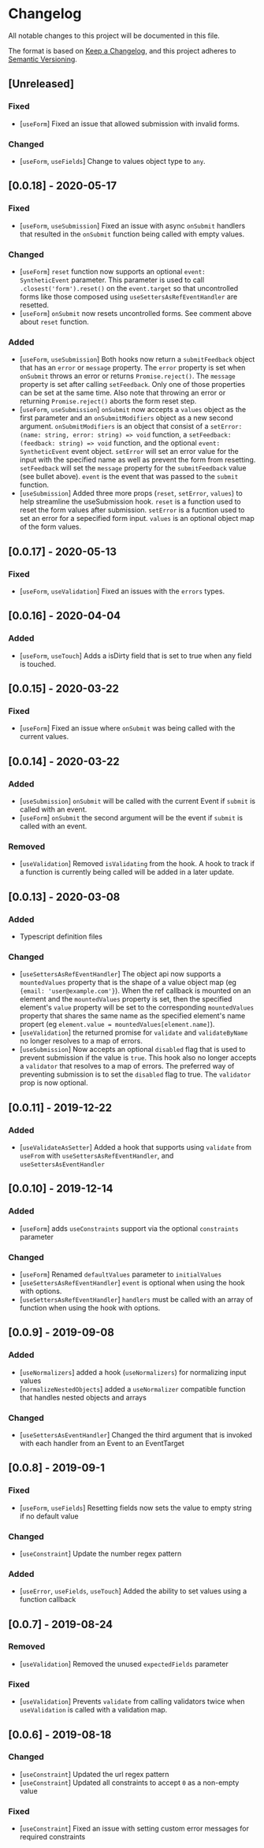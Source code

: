 # Changelog

All notable changes to this project will be documented in this file.

The format is based on [Keep a Changelog](https://keepachangelog.com/en/1.0.0/),
and this project adheres to [Semantic Versioning](https://semver.org/spec/v2.0.0.html).

## [Unreleased]

### Fixed

- [`useForm`] Fixed an issue that allowed submission with invalid forms.

### Changed

- [`useForm`, `useFields`] Change to values object type to `any`.

## [0.0.18] - 2020-05-17

### Fixed

- [`useForm`, `useSubmission`] Fixed an issue with async `onSubmit` handlers that resulted in the `onSubmit` function being called with empty values.

### Changed

- [`useForm`] `reset` function now supports an optional `event: SyntheticEvent` parameter. This parameter is
  used to call `.closest('form').reset()` on the `event.target` so that uncontrolled forms like those composed using `useSettersAsRefEventHandler` are resetted.
- [`useForm`] `onSubmit` now resets uncontrolled forms. See comment above about `reset` function.

### Added

- [`useForm`, `useSubmission`] Both hooks now return a `submitFeedback` object that has an `error` or `message` property. The `error` property is set when `onSubmit` throws an error or returns `Promise.reject()`. The `message` property is set after calling `setFeedback`. Only one of those properties can be set at the same time. Also note that throwing an error or returning `Promise.reject()` aborts the form reset step.
- [`useForm`, `useSubmission`] `onSubmit` now accepts a `values` object as the first parameter and an `onSubmitModifiers` object as a new second argument. `onSubmitModifiers` is an object that consist of a `setError: (name: string, error: string) => void` function, a `setFeedback: (feedback: string) => void` function, and the optional `event: SyntheticEvent` event object. `setError` will set an error value for the input with the specified name as well as prevent the form from resetting. `setFeedback` will set the `message` property for the `submitFeedback` value (see bullet above). `event` is the event that was passed to the `submit` function.
- [`useSubmission`] Added three more props (`reset`, `setError`, `values`) to help streamline the useSubmission hook. `reset` is a function used to reset the form values after submission. `setError` is a fucntion used to set an error for a sepecified form input. `values` is an optional object map of the form values.

## [0.0.17] - 2020-05-13

### Fixed

- [`useForm`, `useValidation`] Fixed an issues with the `errors` types.

## [0.0.16] - 2020-04-04

### Added

- [`useForm`, `useTouch`] Adds a isDirty field that is set to true when any field is touched.

## [0.0.15] - 2020-03-22

### Fixed

- [`useForm`] Fixed an issue where `onSubmit` was being called with the current values.

## [0.0.14] - 2020-03-22

### Added

- [`useSubmission`] `onSubmit` will be called with the current Event if `submit` is called with an event.
- [`useForm`] `onSubmit` the second argument will be the event if `submit` is called with an event.

### Removed

- [`useValidation`] Removed `isValidating` from the hook.
  A hook to track if a function is currently being called will be added in a later update.

## [0.0.13] - 2020-03-08

### Added

- Typescript definition files

### Changed

- [`useSettersAsRefEventHandler`] The object api now supports a `mountedValues` property that is the shape of a value object map (eg `{email: 'user@example.com'}`). When the ref callback is mounted on an element and the `mountedValues` property is set, then the specified element's `value` property will be set to the corresponding `mountedValues` property that shares the same name as the specified element's name propert (eg `element.value = mountedValues[element.name]`).
- [`useValidation`] the returned promise for `validate` and `validateByName` no longer resolves to a map of errors.
- [`useSubmission`] Now accepts an optional `disabled` flag that is used to prevent submission if the value is `true`. This hook also no longer accepts a `validator` that resolves to a map of errors. The preferred way of preventing
  submission is to set the `disabled` flag to true. The `validator` prop is now optional.

## [0.0.11] - 2019-12-22

### Added

- [`useValidateAsSetter`] Added a hook that supports using `validate` from `useFrom` with
  `useSettersAsRefEventHandler`, and `useSettersAsEventHandler`

## [0.0.10] - 2019-12-14

### Added

- [`useForm`] adds `useConstraints` support via the optional `constraints` parameter

### Changed

- [`useForm`] Renamed `defaultValues` parameter to `initialValues`
- [`useSettersAsRefEventHandler`] `event` is optional when using the hook with options.
- [`useSettersAsRefEventHandler`] `handlers` must be called with an array of function when using the hook with options.

## [0.0.9] - 2019-09-08

### Added

- [`useNormalizers`] added a hook (`useNormalizers`) for normalizing input values
- [`normalizeNestedObjects`] added a `useNormalizer` compatible function that handles nested objects and arrays

### Changed

- [`useSettersAsEventHandler`] Changed the third argument that is invoked with each handler from an Event to an EventTarget

## [0.0.8] - 2019-09-1

### Fixed

- [`useForm`, `useFields`] Resetting fields now sets the value to empty string if no default value

### Changed

- [`useConstraint`] Update the number regex pattern

### Added

- [`useError`, `useFields`, `useTouch`] Added the ability to set values using a function callback

## [0.0.7] - 2019-08-24

### Removed

- [`useValidation`] Removed the unused `expectedFields` parameter

### Fixed

- [`useValidation`] Prevents `validate` from calling validators twice when `useValidation` is called with a validation map.

## [0.0.6] - 2019-08-18

### Changed

- [`useConstraint`] Updated the url regex pattern
- [`useConstraint`] Updated all constraints to accept `0` as a non-empty value

### Fixed

- [`useConstraint`] Fixed an issue with setting custom error messages for required constraints
